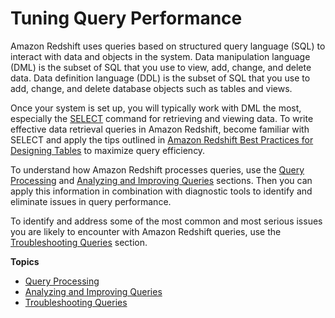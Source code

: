 # Tuning Query Performance<a name="c-optimizing-query-performance"></a>

Amazon Redshift uses queries based on structured query language \(SQL\) to interact with data and objects in the system\. Data manipulation language \(DML\) is the subset of SQL that you use to view, add, change, and delete data\. Data definition language \(DDL\) is the subset of SQL that you use to add, change, and delete database objects such as tables and views\.

Once your system is set up, you will typically work with DML the most, especially the [SELECT](r_SELECT_synopsis.md) command for retrieving and viewing data\. To write effective data retrieval queries in Amazon Redshift, become familiar with SELECT and apply the tips outlined in [Amazon Redshift Best Practices for Designing Tables](c_designing-tables-best-practices.md) to maximize query efficiency\.

To understand how Amazon Redshift processes queries, use the [Query Processing](c-query-processing.md) and [Analyzing and Improving Queries](c-query-tuning.md) sections\. Then you can apply this information in combination with diagnostic tools to identify and eliminate issues in query performance\.

To identify and address some of the most common and most serious issues you are likely to encounter with Amazon Redshift queries, use the [Troubleshooting Queries](queries-troubleshooting.md) section\.

**Topics**
+ [Query Processing](c-query-processing.md)
+ [Analyzing and Improving Queries](c-query-tuning.md)
+ [Troubleshooting Queries](queries-troubleshooting.md)